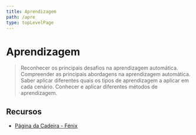 ```yaml
---
title: Aprendizagem
path: /apre
type: topLevelPage
---
```


# Aprendizagem

> Reconhecer os principais desafios na aprendizagem automática.
> Compreender as principais abordagens na aprendizagem automática.
> Saber aplicar diferentes quais os tipos de aprendizagem a aplicar em cada cenário.
> Conhecer e aplicar diferentes métodos de aprendizagem.

## Recursos

- [Página da Cadeira - Fénix](https://fenix.tecnico.ulisboa.pt/disciplinas/Apre2/2022-2023/1-semestre)